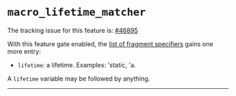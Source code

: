 # `macro_lifetime_matcher`

The tracking issue for this feature is: [#46895]

With this feature gate enabled, the [list of fragment specifiers][frags] gains one more entry:

* `lifetime`: a lifetime. Examples: 'static, 'a.

A `lifetime` variable may be followed by anything.

[#46895]: https://github.com/rust-lang/rust/issues/46895
[frags]: ../book/first-edition/macros.html#syntactic-requirements

------------------------
